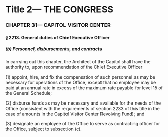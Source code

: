 
# Title 2— THE CONGRESS
### CHAPTER 31— CAPITOL VISITOR CENTER
#### § 2213. General duties of Chief Executive Officer
##### (b) Personnel, disbursements, and contracts

In carrying out this chapter, the Architect of the Capitol shall have the authority to, upon recommendation of the Chief Executive Officer

(1) appoint, hire, and fix the compensation of such personnel as may be necessary for operations of the Office, except that no employee may be paid at an annual rate in excess of the maximum rate payable for level 15 of the General Schedule;

(2) disburse funds as may be necessary and available for the needs of the Office (consistent with the requirements of section 2233 of this title in the case of amounts in the Capitol Visitor Center Revolving Fund); and

(3) designate an employee of the Office to serve as contracting officer for the Office, subject to subsection (c).
